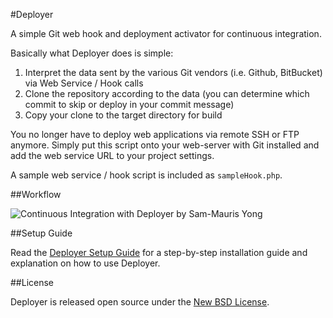 #Deployer

A simple Git web hook and deployment activator for continuous integration.

Basically what Deployer does is simple:

 1. Interpret the data sent by the various Git vendors (i.e. Github, BitBucket) via Web Service / Hook calls
 2. Clone the repository according to the data (you can determine which commit to skip or deploy in your commit message)
 3. Copy your clone to the target directory for build

You no longer have to deploy web applications via remote SSH or FTP anymore. Simply put this script onto your web-server with Git installed and add the web service URL to your project settings.

A sample web service / hook script is included as `sampleHook.php`.

##Workflow

![Continuous Integration with Deployer by Sam-Mauris Yong](http://i.imgur.com/UnIMj.png)

##Setup Guide

Read the [Deployer Setup Guide](https://github.com/thephpdeveloper/Deployer/blob/master/guide.md) for a step-by-step installation guide and explanation on how to use Deployer.

##License

Deployer is released open source under the [New BSD License](https://github.com/thephpdeveloper/Deployer/blob/master/LICENSE).